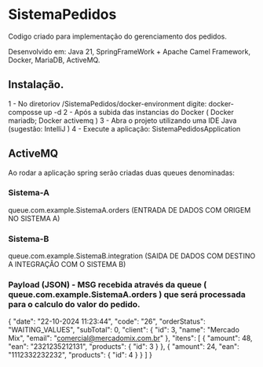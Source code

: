 # SistemaPedidos

Codigo criado para implementação do gerenciamento dos pedidos.

Desenvolvido em: Java 21, SpringFrameWork + Apache Camel Framework, Docker, MariaDB, ActiveMQ.

## Instalação.

1 - No diretoriov /SistemaPedidos/docker-environment digite: docker-composse up -d
2 - Após a subida das instancias do Docker ( Docker mariadb; Docker activemq )
3 - Abra o projeto utilizando uma IDE Java (sugestão: IntelliJ )
4 - Execute a aplicação: SistemaPedidosApplication

## ActiveMQ

Ao rodar a aplicação spring serão criadas duas queues denominadas:

### Sistema-A
queue.com.example.SistemaA.orders (ENTRADA DE DADOS COM ORIGEM NO SISTEMA A)

### Sistema-B
queue.com.example.SistemaB.integration (SAIDA DE DADOS COM DESTINO A INTEGRAÇÂO COM O SISTEMA B)

### Payload (JSON) - MSG recebida através da queue ( queue.com.example.SistemaA.orders ) que será processada para o calculo do valor do pedido.

{
    "date": "22-10-2024 11:23:44",
    "code": "26",
    "orderStatus": "WAITING_VALUES",
    "subTotal": 0,
    "client": {
        "id": 3,
        "name": "Mercado Mix",
        "email": "comercial@mercadomix.com.br"
    },
    "itens": [
        {
            "amount": 48,
            "ean": "2321235212131",
            "products": {
                "id": 3
            }
        },
        {
            "amount": 24,
            "ean": "1112332232232",
            "products": {
                "id": 4
            }
        }
    ]
}
